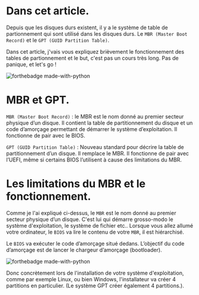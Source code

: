 # Dans cet article.

Depuis que les disques durs existent, il y a le système de table de partionnement qui sont utilisé dans les disques durs. Le `MBR (Master Boot Record)` et le `GPT (GUID Partition Table)`. 

Dans cet article, j'vais vous expliquez brièvement le fonctionnement des tables de partionnement et le but, c'est pas un cours très long. Pas de panique, et let's go !

![forthebadge made-with-python](https://media.giphy.com/media/GCvktC0KFy9l6/giphy.gif)

# MBR et GPT.

`MBR (Master Boot Record)` : le MBR est le nom donné au premier secteur physique d’un disque. Il contient la table de partitionnement du disque et un code d’amorçage permettant de démarrer le système d’exploitation. Il fonctionne de pair avec le BIOS.

`GPT (GUID Partition Table)` : Nouveau standard pour décrire la table de partitionnement d’un disque. Il remplace le MBR. Il fonctionne de pair avec l’UEFI, même si certains BIOS l’utilisent à cause des limitations du MBR.

# Les limitations du MBR et le fonctionnement.

Comme je l'ai expliqué ci-dessus, le `MBR` est le nom donné au premier secteur physique d’un disque. C'est lui qui démarre grosso-modo le système d'exploitation, le système de fichier etc.. Lorsque vous allez allumé votre ordinateur, le `BIOS` va lire le contenu de votre `MBR`, il est hiérarchisé.

Le `BIOS` va exécuter le code d’amorçage situé dedans. L’objectif du code d’amorçage est de lancer le chargeur d’amorçage (bootloader).

![forthebadge made-with-python](https://image.noelshack.com/fichiers/2019/47/1/1574110040-capture-du-2019-11-18-21-47-04.png)

Donc concrètement lors de l'installation de votre système d'exploitation, comme par exemple Linux, ou bien Windows, l'installateur va créer 4 partitions en particulier. (Le système GPT créer également 4 partitions.).

